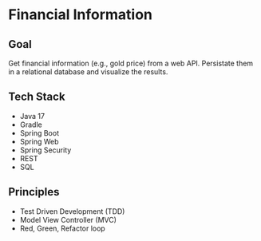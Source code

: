 # Financial Information

## Goal
Get financial information (e.g., gold price) from a web API. Persistate them in a relational database and visualize the results.

## Tech Stack
- Java 17
- Gradle
- Spring Boot
- Spring Web
- Spring Security
- REST
- SQL

## Principles
- Test Driven Development (TDD)
- Model View Controller (MVC)
- Red, Green, Refactor loop

